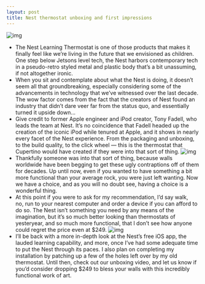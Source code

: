 ```yaml
---
layout: post
title: Nest thermostat unboxing and first impressions
---
```

![img](http://media.idownloadblog.com/wp-content/uploads/2012/04/Nest-Up-Close.jpg)
* The Nest Learning Thermostat is one of those products that makes it finally feel like we’re living in the future that we envisioned as children. One step below Jetsons level tech, the Nest harbors contemporary tech in a pseudo-retro styled metal and plastic body that’s a bit unassuming, if not altogether ironic.
* When you sit and contemplate about what the Nest is doing, it doesn’t seem all that groundbreaking, especially considering some of the advancements in technology that we’ve witnessed over the last decade. The wow factor comes from the fact that the creators of Nest found an industry that didn’t dare veer far from the status quo, and essentially turned it upside down…
* Give credit to former Apple engineer and iPod creator, Tony Fadell, who leads the team at Nest. It’s no coincidence that Fadell headed up the creation of the iconic iPod while tenured at Apple, and it shows in nearly every facet of the Nest experience. From the packaging and unboxing, to the build quality, to the click wheel — this is the thermostat that Cupertino would have created if they were into that sort of thing.
![img](http://media.idownloadblog.com/wp-content/uploads/2012/04/Nest-03.jpg)
* Thankfully someone was into that sort of thing, because walls worldwide have been begging to get these ugly contraptions off of them for decades. Up until now, even if you wanted to have something a bit more functional than your average rock, you were just left wanting. Now we have a choice, and as you will no doubt see, having a choice is a wonderful thing.
* At this point if you were to ask for my recommendation, I’d say walk, no, run to your nearest computer and order a device if you can afford to do so. The Nest isn’t something you need by any means of the imagination, but it’s so much better looking than thermostats of yesteryear, and so much more functional, that I don’t see how anyone could regret the price even at $249.
![img](http://media.idownloadblog.com/wp-content/uploads/2012/04/Nest-04.jpg)
* I’ll be back with a more in-depth look at the Nest’s free iOS app, the lauded learning capability, and more, once I’ve had some adequate time to put the Nest through its paces. I also plan on completing my installation by patching up a few of the holes left over by my old thermostat. Until then, check out our unboxing video, and let us know if you’d consider dropping $249 to bless your walls with this incredibly functional work of art.

